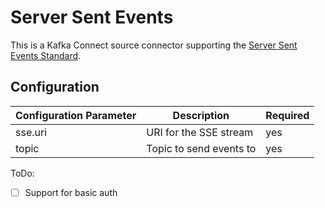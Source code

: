 # Server Sent Events

This is a Kafka Connect source connector supporting the [Server Sent Events Standard](https://www.w3.org/TR/2009/WD-eventsource-20090421/).


## Configuration

Configuration Parameter | Description | Required
-------------- | ---------- | --------- |
sse.uri | URI for the SSE stream | yes
topic | Topic to send events to | yes


ToDo:
- [ ] Support for basic auth